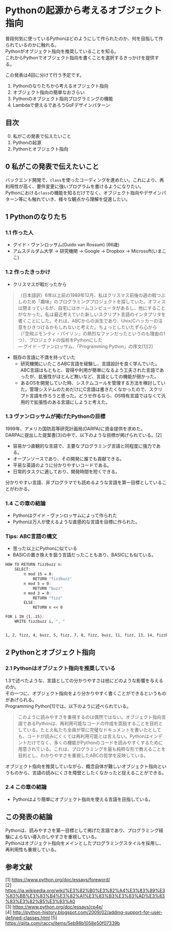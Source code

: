 # Pythonの起源から考えるオブジェクト指向

普段何気に使っているPythonはどのようにして作られたのか、何を目指して作られているのかに触れる。  
Pythonがオブジェクト指向を推奨していることを知る。  
これからPythonでオブジェクト指向を書くことを選択するきっかけを提供する。

この発表は4回に分けて行う予定です。
1. Pythonのなりたちから考えるオブジェクト指向
2. オブジェクト指向の簡単なおさらい
3. Pythonのオブジェクト指向プログラミングの機能
4. Lambdaで使えるであろうGoFデザインパターン

## 目次
0. 私がこの発表で伝えたいこと
1. Pythonの起源
2. Pythonとオブジェクト指向

## 0 私がこの発表で伝えたいこと
バックエンド開発で、`class`を使ったコーディングを進めたい。これにより、再利用性が高く、要件変更に強いプログラムを書けるようになりたい。  
Pythonにおける`class`の機能を知るだけでなく、オブジェクト指向やデザインパターン等にも触れていき、様々な観点から理解を促進したい。  

## 1 Pythonのなりたち
### 1.1 作った人
* グイド・ヴァンロッサム(Guido van Rossum) (66歳)
* アムステルダム大学 -> 研究機関 -> Google -> Dropbox -> Microsoft(いまここ)

### 1.2 作ったきっかけ
* クリスマスが暇だったから
> （日本語訳）6年以上前の1989年12月、私はクリスマス前後の週の暇つぶしのため「趣味」のプログラミングプロジェクトを探していた。オフィスは閉まっているが、自宅にはホームコンピュータがあるし、他にすることがなかった。私は最近考えていた新しいスクリプト言語のインタプリタを書くことにした。それは、ABCからの派生であり、Unix/Cハッカーの注意をひきつけるかもしれないと考えた。ちょっとしたいたずら心から（『空飛ぶモンティ・パイソン』の熱烈なファンだったというのも理由の1つ）、プロジェクトの仮称をPythonにした  
— グイド・ヴァンロッサム、「Programming Python」の序文[1][2]

* 既存の言語に不満を持っていた  
  * 研究機関にいたころABC言語を経験し、言語設計を良く学んでいた。ABC言語はもともと、習得や利用が簡単になるよう工夫された言語であったが、拡張性がほとんど無いなど、言語としての機能が弱かった。
  * あるOSを開発していた時、システムコールを管理する方法を検討していた。管理システムのためだけにC言語は書きたくなかったので、スクリプト言語を作ろうと思った。どうせ作るなら、OS特有言語ではなくて汎用的で拡張性のある言語にしようと考えた。

### 1.3 ヴァンロッサムが掲げたPythonの目標
1999年、アメリカ国防高等研究計画局(DARPA)に資金提供を求めた。  
DARPAに提出した提案書[3]の中で、以下のような目標が掲げられている。[2]
* 容易かつ直観的な言語で、主要なプログラミング言語と同程度に強力である。
* オープンソースであり、その開発に誰でも貢献できる。
* 平易な英語のように分かりやすいコードである。
* 日常的タスクに適しており、開発時間を短くできる。

分かりやすい言語、非プログラマでも読めるような言語を第一目標としていることがわかる。

### 1.4 この章の結論
* Pythonはグイド・ヴァンロッサムによって作られた
* Pythonは万人が使えるような直感的な言語を目標に作られた。

### Tips: ABC言語の構文
* 思った以上にPythonに似ている
* BASICの置き換えを狙う言語だったこともあり、BASICにも似ている。
```ABC
HOW TO RETURN fizzbuzz n:
    SELECT:
        n mod 15 = 0:
            RETURN "fizzbuzz"
        n mod 5 = 0:
            RETURN "buzz"
        n mod 3 = 0:
            RETURN "fizz"
        ELSE:
            RETURN n << 0

FOR i IN {1..15}:
    WRITE fizzbuzz i, ", "


1, 2, fizz, 4, buzz, 5, fizz, 7, 8, fizz, buzz, 11, fizz, 13, 14, fizzbuzz
```

## 2 Pythonとオブジェクト指向
### 2.1 Pythonはオブジェクト指向を推奨している
1.3で述べたような、言語としての分かりやすさは他にどのような影響を与えるのか。  
その一つに、オブジェクト指向をより分かりやすく書くことができるというものがあげられる。  
Programming Python[1]では、以下のように述べられている。
> このように読みやすさを重視するのは偶然ではない。オブジェクト指向言語であるPythonは、再利用可能なコードの作成を奨励することを目的としている。たとえ私たち全員が常に完璧なドキュメントを書いたとしても、コードが読みにくくては再利用可能とは言えない。Pythonはインデントだけでなく、多くの機能がPythonのコードを読みやすくするために用意されている。これは、プログラミングを最も純粋な形で教えることを目的とし、わかりやすさを重視したABCの哲学を反映している。

オブジェクト指向を推奨していながら、概念自体が難しいオブジェクト指向というものから、言語の読みにくさを障壁としたくなかったと捉えることができる。

### 2.4 この章の結論
* Pythonはより簡単にオブジェクト指向を使える言語を目指している。

## この発表の結論
Pythonは、読みやすさを第一目標として掲げた言語であり、プログラミング経験によらない導入のしやすさを重視している。  
Pythonはオブジェクト指向をメインとしたプログラミングスタイルを採用し、再利用性も重視している。

## 参考文献
[1] https://www.python.org/doc/essays/foreword/  
[2] https://ja.wikipedia.org/wiki/%E3%82%B0%E3%82%A4%E3%83%89%E3%83%BB%E3%83%B4%E3%82%A1%E3%83%B3%E3%83%AD%E3%83%83%E3%82%B5%E3%83%A0  
[3] https://www.python.org/doc/essays/cp4e/  
[4] http://python-history.blogspot.com/2009/02/adding-support-for-user-defined-classes.html
[5] https://qiita.com/raccy/items/5eb98b1058e50f07339b
